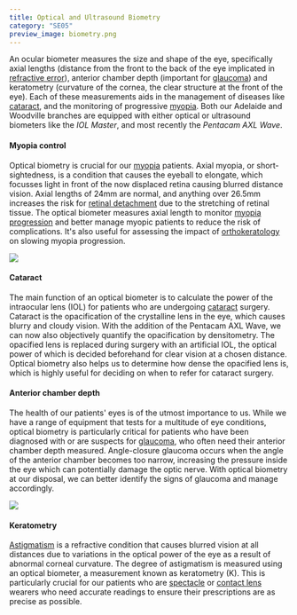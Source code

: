 ```yaml
---
title: Optical and Ultrasound Biometry
category: "SE05"
preview_image: biometry.png
---
```

<div class="employee-heading">
<p>An ocular biometer measures the size and shape of the eye, specifically axial lengths (distance from the front to the back of the eye implicated in <a href="/what-we-do/auto-phoropter">refractive error</a>), anterior chamber depth (important for  <a href="/what-we-do/glaucoma">glaucoma</a>) and keratometry (curvature of the cornea, the clear structure at the front of the eye). Each of these measurements aids in the management of diseases like <a href="/what-we-do/cataract">cataract</a>, and the monitoring of progressive <a href="/what-we-do/myopia">myopia</a>. Both our Adelaide and Woodville branches are equipped with either optical or ultrasound biometers like the <i>IOL Master</i>, and most recently the <i>Pentacam AXL Wave</i>.</p>
</div>

#### Myopia control

Optical biometry is crucial for our [myopia](/what-we-do/myopia) patients. Axial myopia, or short-sightedness, is a condition that causes the eyeball to elongate, which focusses light in front of the now displaced retina causing blurred distance vision. Axial lengths of 24mm are normal, and anything over 26.5mm increases the risk for [retinal detachment](/what-we-do/flashes-floaters-retinal-tear-detachment) due to the stretching of retinal tissue. The optical biometer measures axial length to monitor [myopia progression](https://www.innovativeeyecare.com.au/what-we-do/myopia-control) and better manage myopic patients to reduce the risk of complications. It's also useful for assessing the impact of [orthokeratology](/what-we-do/orthokeratology-corneal-reshaping) on slowing myopia progression.

![](/uploads/pentacam-axial-length.jpg)

#### Cataract

The main function of an optical biometer is to calculate the power of the intraocular lens (IOL) for patients who are undergoing [cataract](/what-we-do/cataract) surgery.  Cataract is the opacification of the crystalline lens in the eye, which causes blurry and cloudy vision. With the addition of the Pentacam AXL Wave, we can now also objectively quantify the opacification by densitometry. The opacified lens is replaced during surgery with an artificial IOL, the optical power of which is decided beforehand for clear vision at a chosen distance. Optical biometry also helps us to determine how dense the opacified lens is, which is highly useful for deciding on when to refer for cataract surgery.

#### Anterior chamber depth

The health of our patients' eyes is of the utmost importance to us. While we have a range of equipment that tests for a multitude of eye conditions, optical biometry is particularly critical for patients who have been diagnosed with or are suspects for [glaucoma](/what-we-do/glaucoma), who often need their anterior chamber depth measured. Angle-closure glaucoma occurs when the angle of the anterior chamber becomes too narrow, increasing the pressure inside the eye which can potentially damage the optic nerve. With optical biometry at our disposal, we can better identify the signs of glaucoma and manage accordingly.

![](/uploads/anterior-chamber.png)

#### Keratometry

[Astigmatism](/what-we-do/astigmatism) is a refractive condition that causes blurred vision at all distances due to variations in the optical power of the eye as a result of abnormal corneal curvature. The degree of astigmatism is measured using an optical biometer, a measurement known as keratometry (K). This is particularly crucial for our patients who are [spectacle](/what-we-do/glasses) or [contact lens](/what-we-do/contact-lenses) wearers who need accurate readings to ensure their prescriptions are as precise as possible.